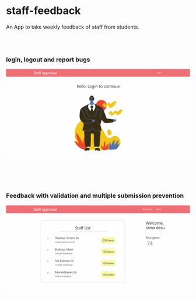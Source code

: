 # staff-feedback
An App to take weekly feedback of staff from students.

<br/><br/>

### login, logout and report bugs

<kbd>
<img src="gifs/intro.gif">
</kbd>

<br/><br/><br/>

### Feedback with validation and multiple submission prevention

<kbd>
<img src="gifs/feedback.gif">
</kbd>
